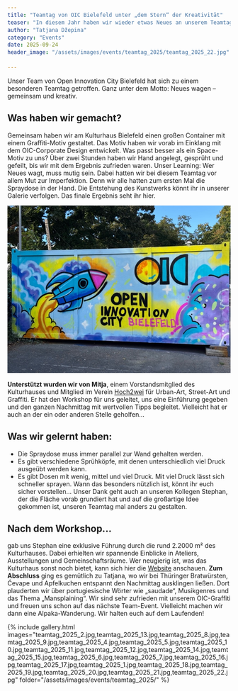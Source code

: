 ```yaml
---
title: "Teamtag von OIC Bielefeld unter „dem Stern“ der Kreativität"
teaser: "In diesem Jahr haben wir wieder etwas Neues an unserem Teamtag ausprobiert. Hier sind ein paar Impressionen."
author: "Tatjana Džepina"
category: "Events"
date: 2025-09-24
header_image: "/assets/images/events/teamtag_2025/teamtag_2025_22.jpg" 

---
```

Unser Team von Open Innovation City Bielefeld hat sich zu einem besonderen Teamtag getroffen. Ganz unter dem Motto: Neues wagen – gemeinsam und kreativ.

## Was haben wir gemacht?
Gemeinsam haben wir am Kulturhaus Bielefeld einen großen Container mit einem Graffiti-Motiv gestaltet. Das Motiv haben wir vorab im Einklang mit dem OIC-Corporate Design entwickelt. Was passt besser als ein Space-Motiv zu uns?
Über zwei Stunden haben wir Hand angelegt, gesprüht und gefeilt, bis wir mit dem Ergebnis zufrieden waren. Unser Learning: Wer Neues wagt, muss mutig sein. Dabei hatten wir bei diesem Teamtag vor allem Mut zur Imperfektion. Denn wir alle hatten zum ersten Mal die Spraydose in der Hand.
Die Entstehung des Kunstwerks könnt ihr in unserer Galerie verfolgen. Das finale Ergebnis seht ihr hier.

![Ein Graffiti-Bild ist auf einem Container zu sehen. Darauf sieht man eine Rakete, die ins All fliegt. Daneben steht OIC Open Innovation City Bielefeld](/assets/images/events/teamtag_2025/teamtag_2025_23.jpg)

**Unterstützt wurden wir von Mitja**, einem Vorstandsmitglied des Kulturhauses und Mitglied im Verein [Hoch2wei](https://kulturhaus-ostblock.de/shortcuts/workshops/community-graffiti-workshop/) für Urban-Art, Street-Art und Graffiti. Er hat den Workshop für uns geleitet, uns eine Einführung gegeben und den ganzen Nachmittag mit wertvollen Tipps begleitet. Vielleicht hat er auch an der ein oder anderen Stelle geholfen...

## Was wir gelernt haben:
* Die Spraydose muss immer parallel zur Wand gehalten werden.
* Es gibt verschiedene Sprühköpfe, mit denen unterschiedlich viel Druck ausgeübt werden kann.
* Es gibt Dosen mit wenig, mittel und viel Druck. Mit viel Druck lässt sich schneller sprayen. Wann das besonders nützlich ist, könnt ihr euch sicher vorstellen…
Unser Dank geht auch an unseren Kollegen Stephan, der die Fläche vorab grundiert hat und auf die großartige Idee gekommen ist, unseren Teamtag mal anders zu gestalten.

## Nach dem Workshop...
gab uns Stephan eine exklusive Führung durch die rund 2.2000 m² des Kulturhauses. Dabei erhielten wir spannende Einblicke in Ateliers, Ausstellungen und Gemeinschaftsräume. Wer neugierig ist, was das Kulturhaus sonst noch bietet, kann sich hier die [Website](https://kulturhaus-ostblock.de/) anschauen.
**Zum Abschluss** ging es gemütlich zu Tatjana, wo wir bei Thüringer Bratwürsten, Ćevape und Apfelkuchen entspannt den Nachmittag ausklingen ließen. Dort plauderten wir über portugiesische Wörter wie „saudade“, Musikgenres und das Thema „Mansplaining“.
Wir sind sehr zufrieden mit unserem OIC-Graffiti und freuen uns schon auf das nächste Team-Event. Vielleicht machen wir dann eine Alpaka-Wanderung. Wir halten euch auf dem Laufenden!


{% include gallery.html 
   images="teamtag_2025_2.jpg,teamtag_2025_13.jpg,teamtag_2025_8.jpg,teamtag_2025_9.jpg,teamtag_2025_4.jpg,teamtag_2025_5.jpg,teamtag_2025_10.jpg,teamtag_2025_11.jpg,teamtag_2025_12.jpg,teamtag_2025_14.jpg,teamtag_2025_15.jpg,teamtag_2025_6.jpg,teamtag_2025_7.jpg,teamtag_2025_16.jpg,teamtag_2025_17.jpg,teamtag_2025_1.jpg,teamtag_2025_18.jpg,teamtag_2025_19.jpg,teamtag_2025_20.jpg,teamtag_2025_21.jpg,teamtag_2025_22.jpg" folder="/assets/images/events/teamtag_2025/" %}

